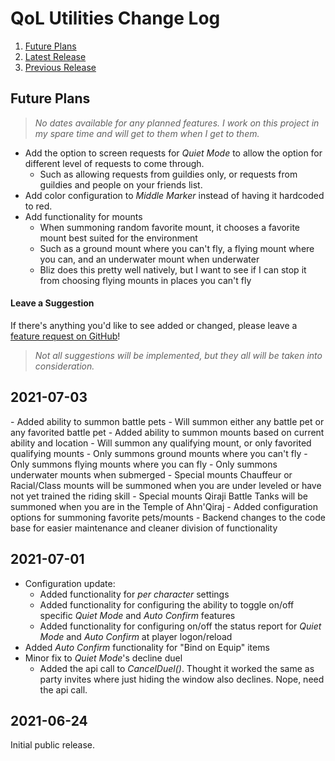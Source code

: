 # QoL Utilities Change Log
1. [Future Plans](#fp)
1. [Latest Release](#c002)
1. [Previous Release](#c001)

<h2 id='fp'>Future Plans</h2>

> *No dates available for any planned features. I work on this project in my spare time and will get to them when I get to them.*

- Add the option to screen requests for *Quiet Mode* to allow the option for different level of requests to come through.
	- Such as allowing requests from guildies only, or requests from guildies and people on your friends list.
- Add color configuration to *Middle Marker* instead of having it hardcoded to red.
- Add functionality for mounts
	- When summoning random favorite mount, it chooses a favorite mount best suited for the environment
	- Such as a ground mount where you can't fly, a flying mount where you can, and an underwater mount when underwater
	- Bliz does this pretty well natively, but I want to see if I can stop it from choosing flying mounts in places you can't fly

#### Leave a Suggestion
If there's anything you'd like to see added or changed, please leave a [feature request on GitHub](https://github.com/mcdonagh/QoL-Utilities/issues)!  
> *Not all suggestions will be implemented, but they all will be taken into consideration.*

<h2 id='c003'>2021-07-03</h2>
- Added ability to summon battle pets
	- Will summon either any battle pet or any favorited battle pet
- Added ability to summon mounts based on current ability and location
	- Will summon any qualifying mount, or only favorited qualifying mounts
	- Only summons ground mounts where you can't fly
	- Only summons flying mounts where you can fly
	- Only summons underwater mounts when submerged
	- Special mounts Chauffeur or Racial/Class mounts will be summoned when you are under leveled or have not yet trained the riding skill
	- Special mounts Qiraji Battle Tanks will be summoned when you are in the Temple of Ahn'Qiraj
- Added configuration options for summoning favorite pets/mounts
- Backend changes to the code base for easier maintenance and cleaner division of functionality

<h2 id='c002'>2021-07-01</h2>

- Configuration update:
	- Added functionality for *per character* settings
	- Added functionality for configuring the ability to toggle on/off specific *Quiet Mode* and *Auto Confirm* features
	- Added functionality for configuring on/off the status report for *Quiet Mode* and *Auto Confirm* at player logon/reload
- Added *Auto Confirm* functionality for "Bind on Equip" items
- Minor fix to *Quiet Mode*'s decline duel
	- Added the api call to *CancelDuel()*. Thought it worked the same as party invites where just hiding the window also declines. Nope, need the api call.

<h2 id='c001'>2021-06-24</h2>

Initial public release.